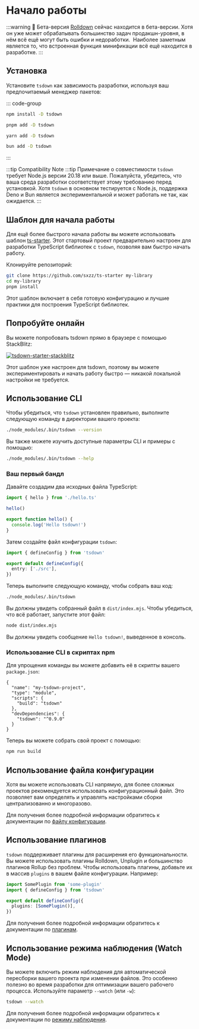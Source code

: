 # Начало работы

:::warning 🚧 Бета-версия
[Rolldown](https://rolldown.rs) сейчас находится в бета-версии. Хотя он уже может обрабатывать большинство задач продакшн-уровня, в нём всё ещё могут быть ошибки и недоработки.  Наиболее заметным является то, что встроенная функция минификации всё ещё находится в разработке.
:::

## Установка

Установите `tsdown` как зависимость разработки, используя ваш предпочитаемый менеджер пакетов:

::: code-group

```sh [npm]
npm install -D tsdown
```

```sh [pnpm]
pnpm add -D tsdown
```

```sh [yarn]
yarn add -D tsdown
```

```sh [bun]
bun add -D tsdown
```

:::

:::tip Compatibility Note
:::tip Примечание о совместимости
`tsdown` требует Node.js версии 20.18 или выше. Пожалуйста, убедитесь, что ваша среда разработки соответствует этому требованию перед установкой. Хотя `tsdown` в основном тестируется с Node.js, поддержка Deno и Bun является экспериментальной и может работать не так, как ожидается.
:::

## Шаблон для начала работы

Для ещё более быстрого начала работы вы можете использовать шаблон [ts-starter](https://github.com/sxzz/ts-starter). Этот стартовый проект предварительно настроен для разработки TypeScript библиотек с `tsdown`, позволяя вам быстро начать работу.

Клонируйте репозиторий:

```bash
git clone https://github.com/sxzz/ts-starter my-library
cd my-library
pnpm install
```

Этот шаблон включает в себя готовую конфигурацию и лучшие практики для построения TypeScript библиотек.

## Попробуйте онлайн

Вы можете попробовать tsdown прямо в браузере с помощью StackBlitz:

[![tsdown-starter-stackblitz](https://developer.stackblitz.com/img/open_in_stackblitz.svg)](https://stackblitz.com/github/rolldown/tsdown-starter-stackblitz)

Этот шаблон уже настроен для tsdown, поэтому вы можете экспериментировать и начать работу быстро — никакой локальной настройки не требуется.

## Использование CLI

Чтобы убедиться, что `tsdown` установлен правильно, выполните следующую команду в директории вашего проекта:

```sh
./node_modules/.bin/tsdown --version
```

Вы также можете изучить доступные параметры CLI и примеры с помощью:

```sh
./node_modules/.bin/tsdown --help
```

### Ваш первый бандл

Давайте создадим два исходных файла TypeScript:

```ts [src/index.ts]
import { hello } from './hello.ts'

hello()
```

```ts [src/hello.ts]
export function hello() {
  console.log('Hello tsdown!')
}
```

Затем создайте файл конфигурации `tsdown`:

```ts [tsdown.config.ts]
import { defineConfig } from 'tsdown'

export default defineConfig({
  entry: ['./src'],
})
```

Теперь выполните следующую команду, чтобы собрать ваш код:

```sh
./node_modules/.bin/tsdown
```

Вы должны увидеть собранный файл в `dist/index.mjs`. Чтобы убедиться, что всё работает, запустите этот файл:

```sh
node dist/index.mjs
```

Вы должны увидеть сообщение `Hello tsdown!`, выведенное в консоль.

### Использование CLI в скриптах npm

Для упрощения команды вы можете добавить её в скрипты вашего `package.json`:

```json{5} [package.json]
{
  "name": "my-tsdown-project",
  "type": "module",
  "scripts": {
    "build": "tsdown"
  },
  "devDependencies": {
    "tsdown": "^0.9.0"
  }
}
```

Теперь вы можете собрать свой проект с помощью:

```sh
npm run build
```

## Использование файла конфигурации

Хотя вы можете использовать CLI напрямую, для более сложных проектов рекомендуется использовать конфигурационный файл. Это позволяет вам определять и управлять настройками сборки централизованно и многоразово.

Для получения более подробной информации обратитесь к документации по [файлу конфигурации](./config-file.md).

## Использование плагинов

`tsdown` поддерживает плагины для расширения его функциональности. Вы можете использовать плагины Rolldown, Unplugin и большинство плагинов Rollup без проблем. Чтобы использовать плагины, добавьте их в массив `plugins` в вашем файле конфигурации. Например:

```ts [tsdown.config.ts]
import SomePlugin from 'some-plugin'
import { defineConfig } from 'tsdown'

export default defineConfig({
  plugins: [SomePlugin()],
})
```

Для получения более подробной информации обратитесь к документации по [плагинам](./plugins.md).

## Использование режима наблюдения (Watch Mode)

Вы можете включить режим наблюдения для автоматической пересборки вашего проекта при изменении файлов. Это особенно полезно во время разработки для оптимизации вашего рабочего процесса. Используйте параметр `--watch` (или `-w`):

```bash
tsdown --watch
```

Для получения более подробной информации обратитесь к документации по [режиму наблюдения](./watch-mode.md).
